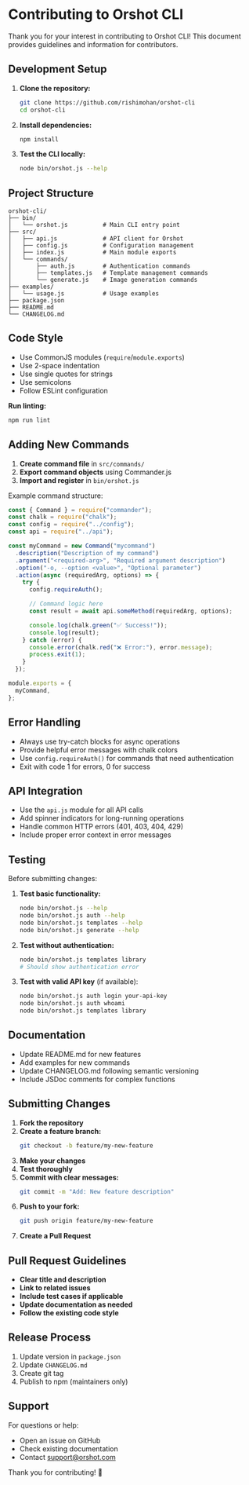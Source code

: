 # Contributing to Orshot CLI

Thank you for your interest in contributing to Orshot CLI! This document provides guidelines and information for contributors.

## Development Setup

1. **Clone the repository:**

   ```bash
   git clone https://github.com/rishimohan/orshot-cli
   cd orshot-cli
   ```

2. **Install dependencies:**

   ```bash
   npm install
   ```

3. **Test the CLI locally:**
   ```bash
   node bin/orshot.js --help
   ```

## Project Structure

```
orshot-cli/
├── bin/
│   └── orshot.js          # Main CLI entry point
├── src/
│   ├── api.js             # API client for Orshot
│   ├── config.js          # Configuration management
│   ├── index.js           # Main module exports
│   └── commands/
│       ├── auth.js        # Authentication commands
│       ├── templates.js   # Template management commands
│       └── generate.js    # Image generation commands
├── examples/
│   └── usage.js           # Usage examples
├── package.json
├── README.md
└── CHANGELOG.md
```

## Code Style

- Use CommonJS modules (`require`/`module.exports`)
- Use 2-space indentation
- Use single quotes for strings
- Use semicolons
- Follow ESLint configuration

**Run linting:**

```bash
npm run lint
```

## Adding New Commands

1. **Create command file** in `src/commands/`
2. **Export command objects** using Commander.js
3. **Import and register** in `bin/orshot.js`

Example command structure:

```javascript
const { Command } = require("commander");
const chalk = require("chalk");
const config = require("../config");
const api = require("../api");

const myCommand = new Command("mycommand")
  .description("Description of my command")
  .argument("<required-arg>", "Required argument description")
  .option("-o, --option <value>", "Optional parameter")
  .action(async (requiredArg, options) => {
    try {
      config.requireAuth();

      // Command logic here
      const result = await api.someMethod(requiredArg, options);

      console.log(chalk.green("✅ Success!"));
      console.log(result);
    } catch (error) {
      console.error(chalk.red("❌ Error:"), error.message);
      process.exit(1);
    }
  });

module.exports = {
  myCommand,
};
```

## Error Handling

- Always use try-catch blocks for async operations
- Provide helpful error messages with chalk colors
- Use `config.requireAuth()` for commands that need authentication
- Exit with code 1 for errors, 0 for success

## API Integration

- Use the `api.js` module for all API calls
- Add spinner indicators for long-running operations
- Handle common HTTP errors (401, 403, 404, 429)
- Include proper error context in error messages

## Testing

Before submitting changes:

1. **Test basic functionality:**

   ```bash
   node bin/orshot.js --help
   node bin/orshot.js auth --help
   node bin/orshot.js templates --help
   node bin/orshot.js generate --help
   ```

2. **Test without authentication:**

   ```bash
   node bin/orshot.js templates library
   # Should show authentication error
   ```

3. **Test with valid API key** (if available):
   ```bash
   node bin/orshot.js auth login your-api-key
   node bin/orshot.js auth whoami
   node bin/orshot.js templates library
   ```

## Documentation

- Update README.md for new features
- Add examples for new commands
- Update CHANGELOG.md following semantic versioning
- Include JSDoc comments for complex functions

## Submitting Changes

1. **Fork the repository**
2. **Create a feature branch:**
   ```bash
   git checkout -b feature/my-new-feature
   ```
3. **Make your changes**
4. **Test thoroughly**
5. **Commit with clear messages:**
   ```bash
   git commit -m "Add: New feature description"
   ```
6. **Push to your fork:**
   ```bash
   git push origin feature/my-new-feature
   ```
7. **Create a Pull Request**

## Pull Request Guidelines

- **Clear title and description**
- **Link to related issues**
- **Include test cases if applicable**
- **Update documentation as needed**
- **Follow the existing code style**

## Release Process

1. Update version in `package.json`
2. Update `CHANGELOG.md`
3. Create git tag
4. Publish to npm (maintainers only)

## Support

For questions or help:

- Open an issue on GitHub
- Check existing documentation
- Contact [support@orshot.com](mailto:support@orshot.com)

Thank you for contributing! 🎉
